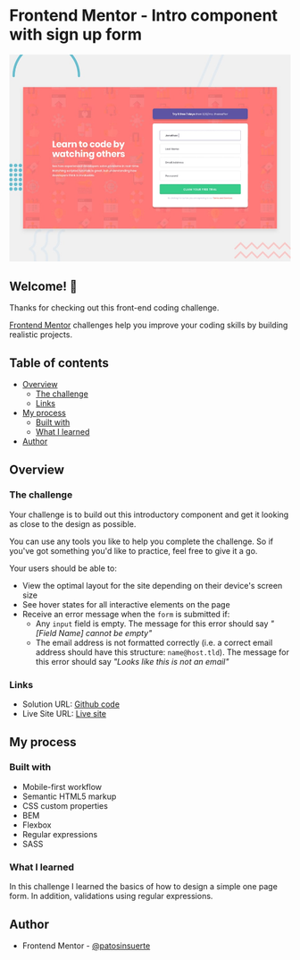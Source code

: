 # Frontend Mentor - Intro component with sign up form

![Design preview for the Intro component with sign up form coding challenge](./design/desktop-preview.jpg)

## Welcome! 👋

Thanks for checking out this front-end coding challenge.

[Frontend Mentor](https://www.frontendmentor.io) challenges help you improve your coding skills by building realistic projects.


## Table of contents

- [Overview](#overview)
  - [The challenge](#the-challenge)
  - [Links](#links)
- [My process](#my-process)
  - [Built with](#built-with)
  - [What I learned](#what-i-learned)
- [Author](#author)


## Overview

### The challenge

Your challenge is to build out this introductory component and get it looking as close to the design as possible.

You can use any tools you like to help you complete the challenge. So if you've got something you'd like to practice, feel free to give it a go.

Your users should be able to:

- View the optimal layout for the site depending on their device's screen size
- See hover states for all interactive elements on the page
- Receive an error message when the `form` is submitted if:
  - Any `input` field is empty. The message for this error should say *"[Field Name] cannot be empty"*
  - The email address is not formatted correctly (i.e. a correct email address should have this structure: `name@host.tld`). The message for this error should say *"Looks like this is not an email"*



### Links

- Solution URL: [Github code](https://github.com/pabarcag/ping-simple-page)
- Live Site URL: [Live site](https://pabarcag.github.io/ping-simple-page/)


## My process

### Built with

- Mobile-first workflow
- Semantic HTML5 markup
- CSS custom properties
- BEM
- Flexbox
- Regular expressions
- SASS

### What I learned

In this challenge I learned the basics of how to design a simple one page form. In addition, validations using regular expressions.


## Author
- Frontend Mentor - [@patosinsuerte](https://www.frontendmentor.io/profile/Patosinsuerte)